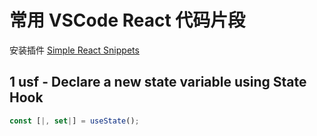 # 常用 VSCode React 代码片段

安装插件 [Simple React Snippets](https://marketplace.visualstudio.com/items?itemName=burkeholland.simple-react-snippets)

## 1 usf - Declare a new state variable using State Hook

```jsx
const [|, set|] = useState();
```
